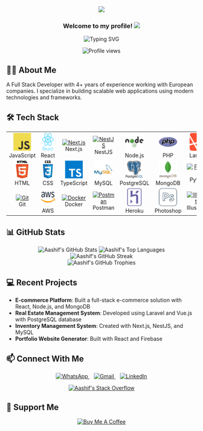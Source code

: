 <!-- Modern GitHub Profile README for Aashif Ahamed -->

<div align="center">
  <img src="https://capsule-render.vercel.app/api?type=waving&color=gradient&height=200&section=header&text=Aashif%20Ahamed&fontSize=80&fontAlignY=35&animation=twinkling&fontColor=gradient" />
</div>

<h3 align="center">
  Welcome to my profile!
  <img src="https://media.giphy.com/media/hvRJCLFzcasrR4ia7z/giphy.gif" width="28">
</h3>

<p align="center">
  <img src="https://readme-typing-svg.herokuapp.com?font=Fira+Code&size=22&duration=3000&pause=1000&center=true&vCenter=true&random=false&width=440&lines=Full+Stack+Developer;4%2B+Years+Experience;Always+Learning+New+Technologies" alt="Typing SVG" />
</p>

<div align="center">
  <img src="https://komarev.com/ghpvc/?username=AashifAhamed&label=Profile%20views&color=0e75b6&style=for-the-badge" alt="Profile views" />
</div>

## 👨‍💻 About Me

A Full Stack Developer with 4+ years of experience working with European companies. I specialize in building scalable web applications using modern technologies and frameworks.

## 🛠️ Tech Stack

<table>
  <tr>
    <td align="center" width="96">
      <a href="#">
        <img src="https://raw.githubusercontent.com/devicons/devicon/master/icons/javascript/javascript-original.svg" width="48" height="48" alt="JavaScript" />
      </a>
      <br>JavaScript
    </td>
    <td align="center" width="96">
      <a href="#">
        <img src="https://raw.githubusercontent.com/devicons/devicon/master/icons/react/react-original-wordmark.svg" width="48" height="48" alt="React" />
      </a>
      <br>React
    </td>
    <td align="center" width="96">
      <a href="#">
        <img src="https://cdn.cdnlogo.com/logos/n/80/next-js.svg" width="48" height="48" alt="Next.js" />
      </a>
      <br>Next.js
    </td>
    <td align="center" width="96">
      <a href="#">
        <img src="https://www.vectorlogo.zone/logos/nestjs/nestjs-icon.svg" width="48" height="48" alt="NestJS" />
      </a>
      <br>NestJS
    </td>
    <td align="center" width="96">
      <a href="#">
        <img src="https://raw.githubusercontent.com/devicons/devicon/master/icons/nodejs/nodejs-original-wordmark.svg" width="48" height="48" alt="Node.js" />
      </a>
      <br>Node.js
    </td>
    <td align="center" width="96">
      <a href="#">
        <img src="https://raw.githubusercontent.com/devicons/devicon/master/icons/php/php-original.svg" width="48" height="48" alt="PHP" />
      </a>
      <br>PHP
    </td>
    <td align="center" width="96">
      <a href="#">
        <img src="https://raw.githubusercontent.com/devicons/devicon/master/icons/laravel/laravel-plain.svg" width="48" height="48" alt="Laravel" />
      </a>
      <br>Laravel
    </td>
  </tr>
  <tr>
    <td align="center" width="96">
      <a href="#">
        <img src="https://raw.githubusercontent.com/devicons/devicon/master/icons/html5/html5-original-wordmark.svg" width="48" height="48" alt="HTML" />
      </a>
      <br>HTML
    </td>
    <td align="center" width="96">
      <a href="#">
        <img src="https://raw.githubusercontent.com/devicons/devicon/master/icons/css3/css3-original-wordmark.svg" width="48" height="48" alt="CSS" />
      </a>
      <br>CSS
    </td>
    <td align="center" width="96">
      <a href="#">
        <img src="https://raw.githubusercontent.com/devicons/devicon/master/icons/typescript/typescript-original.svg" width="48" height="48" alt="TypeScript" />
      </a>
      <br>TypeScript
    </td>
    <td align="center" width="96">
      <a href="#">
        <img src="https://raw.githubusercontent.com/devicons/devicon/master/icons/mysql/mysql-original-wordmark.svg" width="48" height="48" alt="MySQL" />
      </a>
      <br>MySQL
    </td>
    <td align="center" width="96">
      <a href="#">
        <img src="https://raw.githubusercontent.com/devicons/devicon/master/icons/postgresql/postgresql-original-wordmark.svg" width="48" height="48" alt="PostgreSQL" />
      </a>
      <br>PostgreSQL
    </td>
    <td align="center" width="96">
      <a href="#">
        <img src="https://raw.githubusercontent.com/devicons/devicon/master/icons/mongodb/mongodb-original-wordmark.svg" width="48" height="48" alt="MongoDB" />
      </a>
      <br>MongoDB
    </td>
    <td align="center" width="96">
      <a href="#">
        <img src="https://cdn.cdnlogo.com/logos/p/3/python.svg" width="48" height="48" alt="Python" />
      </a>
      <br>Python
    </td>
  </tr>
  <tr>
    <td align="center" width="96">
      <a href="#">
        <img src="https://www.vectorlogo.zone/logos/git-scm/git-scm-icon.svg" width="48" height="48" alt="Git" />
      </a>
      <br>Git
    </td>
    <td align="center" width="96">
      <a href="#">
        <img src="https://raw.githubusercontent.com/devicons/devicon/master/icons/amazonwebservices/amazonwebservices-original-wordmark.svg" width="48" height="48" alt="AWS" />
      </a>
      <br>AWS
    </td>
    <td align="center" width="96">
      <a href="#">
        <img src="https://cdn.cdnlogo.com/logos/d/41/docker.svg" width="48" height="48" alt="Docker" />
      </a>
      <br>Docker
    </td>
    <td align="center" width="96">
      <a href="#">
        <img src="https://www.vectorlogo.zone/logos/getpostman/getpostman-icon.svg" width="48" height="48" alt="Postman" />
      </a>
      <br>Postman
    </td>
    <td align="center" width="96">
      <a href="#">
        <img src="https://raw.githubusercontent.com/devicons/devicon/d00d0969292a6569d45b06d3f350f463a0107b0d/icons/heroku/heroku-original.svg" width="48" height="48" alt="Heroku" />
      </a>
      <br>Heroku
    </td>
    <td align="center" width="96">
      <a href="#">
        <img src="https://raw.githubusercontent.com/devicons/devicon/master/icons/photoshop/photoshop-line.svg" width="48" height="48" alt="Photoshop" />
      </a>
      <br>Photoshop
    </td>
    <td align="center" width="96">
      <a href="#">
        <img src="https://www.vectorlogo.zone/logos/adobe_illustrator/adobe_illustrator-icon.svg" width="48" height="48" alt="Illustrator" />
      </a>
      <br>Illustrator
    </td>
  </tr>
</table>

## 📊 GitHub Stats

<div align="center">
  <img src="https://github-readme-stats.vercel.app/api?username=AashifAhamed&show_icons=true&theme=radical&hide_border=true&count_private=true" alt="Aashif's GitHub Stats" height="170" />
  <img src="https://github-readme-stats.vercel.app/api/top-langs/?username=AashifAhamed&layout=compact&theme=radical&hide_border=true" alt="Aashif's Top Languages" height="170" />
</div>

<div align="center">
  <img src="https://github-readme-streak-stats-eight.vercel.app/?user=AashifAhamed&theme=radical&hide_border=true" alt="Aashif's GitHub Streak" />
</div>

<div align="center">
  <img src="https://github-profile-trophy.vercel.app/?username=AashifAhamed&theme=radical&no-frame=true&row=1&&margin-w=20&no-bg=true" alt="Aashif's GitHub Trophies" />
</div>

## 💻 Recent Projects

- **E-commerce Platform**: Built a full-stack e-commerce solution with React, Node.js, and MongoDB
- **Real Estate Management System**: Developed using Laravel and Vue.js with PostgreSQL database
- **Inventory Management System**: Created with Next.js, NestJS, and MySQL
- **Portfolio Website Generator**: Built with React and Firebase

## 📫 Connect With Me

<p align="center">
  <a href="https://wa.me/+94775474244">
    <img alt="WhatsApp" width="32px" src="https://img.shields.io/badge/WhatsApp-25D366?style=for-the-badge&logo=whatsapp&logoColor=white" />
  </a>
  &nbsp;&nbsp;
  <a href="mailto:aashifahamed0796@gmail.com">
    <img alt="Gmail" width="120px" src="https://img.shields.io/badge/Gmail-D14836?style=for-the-badge&logo=gmail&logoColor=white" />
  </a>
  &nbsp;&nbsp;
  <a href="https://www.linkedin.com/in/aashifahamed7">
    <img alt="LinkedIn" width="128px" src="https://img.shields.io/badge/LinkedIn-0077B5?style=for-the-badge&logo=linkedin&logoColor=white" />
  </a>
</p>

<p align="center">
  <a href="https://stackoverflow.com/users/9781495/aashif-ahamed">
    <img src="https://stackoverflow.com/users/flair/9781495.png?theme=light" width="220" height="70" alt="Aashif's Stack Overflow" />
  </a>
</p>

## 🙏 Support Me

<div align="center">
  <a href="https://www.buymeacoffee.com/aashifahamed" target="_blank">
    <img src="https://cdn.buymeacoffee.com/buttons/v2/default-yellow.png" alt="Buy Me A Coffee" width="170" />
  </a>
</div>
